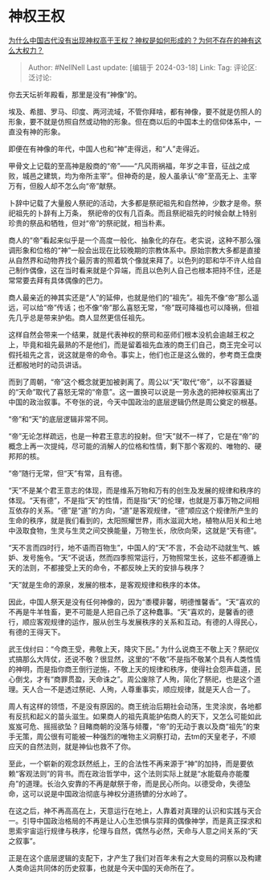 # 神权王权
[为什么中国古代没有出现神权高于王权？神权是如何形成的？为何不存在的神有这么大权力？](https://www.zhihu.com/question/48038479/answer/3434442111)

> Author: #NellNell
> Last update: [编辑于 2024-03-18]
> Link:
> Tag: 
> 评论区:
> 泛讨论:

你去天坛祈年殿看，那里是没有“神像”的。

埃及、希腊、罗马、印度、两河流域，不管你拜啥，都有神像，要不就是仿照人的形象，要不就是仿照自然或动物的形象。但在商以后的中国本土的信仰体系中，一直没有神的形象。

即便在有神像的年代，中国人也和“神”走得远，和“人”走得近。

甲骨文上记载的至高神是殷商的“帝”——“凡风雨祸福，年岁之丰音，征战之成败，城邑之建筑，均为帝所主宰”。但神奇的是，殷人虽承认“帝”至高无上、主宰万有，但殷人却不怎么向“帝”献祭。

卜辞中记载了大量殷人祭祀的活动，大多都是祭祀祖先和自然神，少数才是帝。祭祀祖先的卜辞有上万条， 祭祀帝的仅有几百条。而且祭祀祖先的时候会献上特别珍贵的祭品和牺牲，但对“帝”的祭祀就，相当朴素。

商人的“帝”看起来似乎是一个高度一般化、抽象化的存在。老实说，这种不那么强调形象和位格的“神”一般会出现在比较晚期的宗教体系中。原始宗教大多都是直接从自然界和动物界找个最厉害的照着筑个像就来拜了。以色列的耶和华不许人给自己制作偶像，这在当时看来就是个异端，而且以色列人自己也根本把持不住，还是常常要去拜有具体偶像的巴力。

商人最亲近的神其实还是“人”的延伸，也就是他们的“祖先”。祖先不像“帝”那么遥远，可以给“帝”传话；也不像“帝”那么喜怒无常，“帝”既可降福也可以降祸，但祖先几乎总是带来护佑。商人显然更信任祖先。

这样自然会带来一个结果，就是代表神权的祭司和巫师们根本没机会逾越王权之上，毕竟和祖先最熟的不是他们，而是留着祖先血液的商王们自己，商王完全可以假托祖先之言，说这就是帝的命令。事实上，他们也正是这么做的，参考商王盘庚迁都殷地时的动员讲话。

而到了周朝，“帝”这个概念就更加被剥离了。周公以“天”取代“帝”，以不容置疑的“天命”取代了喜怒无常的“帝意”。这一置换可以说是一劳永逸的把神权驱离出了中国的政治叙事。不夸张的说，今天中国政治的底层逻辑仍然是周公奠定的根基。

“帝”和“天”的底层逻辑非常不同。

“帝”无论怎样疏远，也是一种君王意志的投射。但“天”就不一样了，它是在“帝”的概念上再一次提纯，尽可能的消解人的位格和性情，剩下那个客观的、唯物的、硬邦邦的核。

“帝”随行无常，但“天”有常，且有德。

“天”不是某个君王意志的体现，而是维系万物和万有的创生及发展的规律和秩序的体现。“天有德”，不是指“天”的性情，而是指“天”的伦理，也就是万事万物之间相互依存的关系。“德”是“道”的方向，“道”是客观规律，“德”顺应这个规律所产生的生命的秩序，就是我们看到的，太阳照耀世界，雨水滋润大地，植物从阳关和土地中汲取食物，生灵与生灵之间交换能量，万物生长，欣欣向荣，这就是“天有德”。

“天不言而四时行，地不语而百物生”，中国人的“天”不言，不会动不动就生气、嫉妒、发号施令。“天”不说话，然而四季照常运行，万物照常生长，这些不都遵循上天的法则，不都接受上天的命令，不都反映上天的安排与秩序？

“天”就是生命的源泉，发展的根本，是客观规律和秩序的本体。

因此，中国人祭天是没有任何神像的，因为“黍稷非馨，明德惟馨香”。“天”喜欢的不再是牛羊牲畜，更不可能是人把自己杀了这种蠢事。“天”喜欢的，是馨香的德行，顺应客观规律的运作，服从创生与发展秩序的关系和互动。有德的人得民心，有德的王得天下。

武王伐纣曰：“今商王受，弗敬上天，降灾下民。” 为什么说商王不敬上天？祭祀仪式搞那么大阵仗，还说不敬？很显然，这里的“不敬”不是指不敬某个具有人类性情的神明，而是指你商王倒行逆施，不敬上天的规律和秩序，使得社会怨声载道，民心倒戈，才有“商罪贯盈，天命诛之”。周公废除了人殉，简化了祭祀，也是这个道理。天人合一不是透过祭祀、人殉，人尊重事实，顺应规律，就是天人合一了。

周人有这样的领悟，不是没有原因的。商王统治后期社会动荡，生灵涂炭，各地都有反抗和起义的苗头滋生。如果商人的祖先真能护佑商人的天下，又怎么可能如此岌岌可危、摇摇欲坠？目睹商朝的没落与倾覆，“帝”的无动于衷以及商“祖先”的束手无策，周公很有可能被一种强烈的唯物主义洞察打动，去tm的天皇老子，不顺应天的自然法则，就是神仙也救不了你。

至此，一个崭新的观念跃然纸上，王的合法性不再来源于“神”的加持，而是要依赖“客观法则”的背书。而在政治哲学中，这个法则实际上就是“水能载舟亦能覆舟”的道理。长治久安靠的不再是献祭于帝，而是民心所向。以德受命，失德坠命，这可以说是中国政治彻底与神权分道扬镳的分水岭了。

在这之后，神不再高高在上，天意运行在地上，人靠着对真理的认识和实践与天合一。引导中国政治格局的不再是让人心生恐惧与崇拜的偶像神学，而是真正探求和思索宇宙运行规律与秩序，伦理与自然，偶然与必然，天命与人意之间关系的“天之叙事”。

正是在这个底层逻辑的支配下，才产生了我们对百年未有之大变局的洞察以及构建人类命运共同体的历史叙事，也就是今天中国的天命所在了。